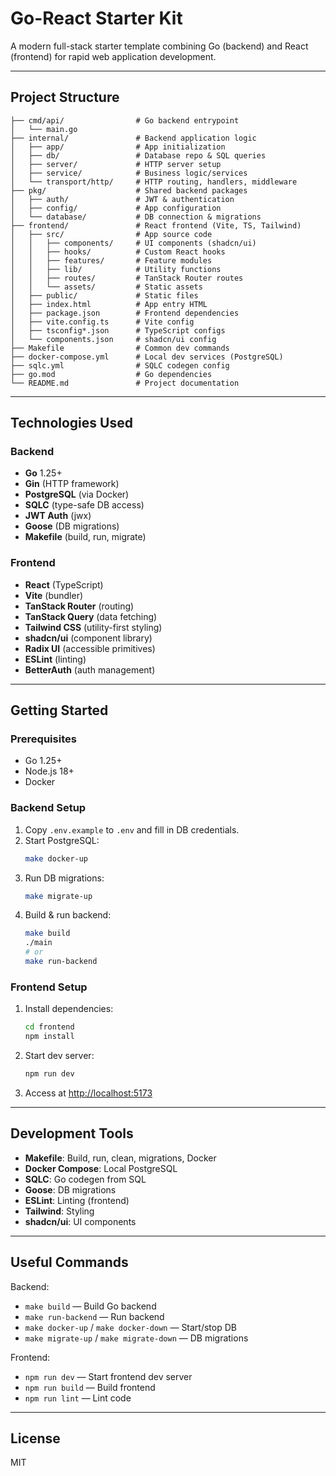 # Go-React Starter Kit

A modern full-stack starter template combining Go (backend) and React (frontend) for rapid web application development.

---

## Project Structure

```
├── cmd/api/                # Go backend entrypoint
│   └── main.go
├── internal/               # Backend application logic
│   ├── app/                # App initialization
│   ├── db/                 # Database repo & SQL queries
│   ├── server/             # HTTP server setup
│   ├── service/            # Business logic/services
│   └── transport/http/     # HTTP routing, handlers, middleware
├── pkg/                    # Shared backend packages
│   ├── auth/               # JWT & authentication
│   ├── config/             # App configuration
│   └── database/           # DB connection & migrations
├── frontend/               # React frontend (Vite, TS, Tailwind)
│   ├── src/                # App source code
│   │   ├── components/     # UI components (shadcn/ui)
│   │   ├── hooks/          # Custom React hooks
│   │   ├── features/       # Feature modules
│   │   ├── lib/            # Utility functions
│   │   ├── routes/         # TanStack Router routes
│   │   └── assets/         # Static assets
│   ├── public/             # Static files
│   ├── index.html          # App entry HTML
│   ├── package.json        # Frontend dependencies
│   ├── vite.config.ts      # Vite config
│   ├── tsconfig*.json      # TypeScript configs
│   └── components.json     # shadcn/ui config
├── Makefile                # Common dev commands
├── docker-compose.yml      # Local dev services (PostgreSQL)
├── sqlc.yml                # SQLC codegen config
├── go.mod                  # Go dependencies
└── README.md               # Project documentation
```

---

## Technologies Used

### Backend

- **Go** 1.25+
- **Gin** (HTTP framework)
- **PostgreSQL** (via Docker)
- **SQLC** (type-safe DB access)
- **JWT Auth** (jwx)
- **Goose** (DB migrations)
- **Makefile** (build, run, migrate)

### Frontend

- **React** (TypeScript)
- **Vite** (bundler)
- **TanStack Router** (routing)
- **TanStack Query** (data fetching)
- **Tailwind CSS** (utility-first styling)
- **shadcn/ui** (component library)
- **Radix UI** (accessible primitives)
- **ESLint** (linting)
- **BetterAuth** (auth management)

---

## Getting Started

### Prerequisites

- Go 1.25+
- Node.js 18+
- Docker

### Backend Setup

1. Copy `.env.example` to `.env` and fill in DB credentials.
2. Start PostgreSQL:
   ```sh
   make docker-up
   ```
3. Run DB migrations:
   ```sh
   make migrate-up
   ```
4. Build & run backend:
   ```sh
   make build
   ./main
   # or
   make run-backend
   ```

### Frontend Setup

1. Install dependencies:
   ```sh
   cd frontend
   npm install
   ```
2. Start dev server:
   ```sh
   npm run dev
   ```
3. Access at [http://localhost:5173](http://localhost:5173)

---

## Development Tools

- **Makefile**: Build, run, clean, migrations, Docker
- **Docker Compose**: Local PostgreSQL
- **SQLC**: Go codegen from SQL
- **Goose**: DB migrations
- **ESLint**: Linting (frontend)
- **Tailwind**: Styling
- **shadcn/ui**: UI components

---

## Useful Commands

Backend:

- `make build` — Build Go backend
- `make run-backend` — Run backend
- `make docker-up` / `make docker-down` — Start/stop DB
- `make migrate-up` / `make migrate-down` — DB migrations

Frontend:

- `npm run dev` — Start frontend dev server
- `npm run build` — Build frontend
- `npm run lint` — Lint code

---

## License

MIT
